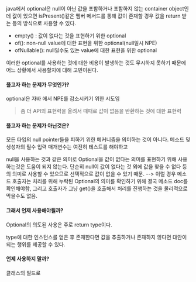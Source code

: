 
java에서 optional은 null이 아닌 값을 포함하거나 포함하지 않는 container object인데 
값이 있으면 isPresent()같은 멤버 메서드를 통해 값이 존재할 경우 값을 return 받는 등의 방식으로 사용할 수 있다.

- empty() : 값이 없다는 것을 표현하기 위한 optional
- of(): non-null value에 대한 표현을 위한 optional(null일시 NPE)
- ofNullable(): null일수도 있는 value에 대한 표현을 위한 optional

이러한 optional를 사용하는 것에 대한 비용이 발생하는 것도 무시하지 못하기 때문에 어느 상황에서 사용할지에 대해 고민이된다.

#### 풀고자 하는 문제가 무엇인가? 

optional은 자바 에서 NPE를 감소시키기 위한 시도임
> 좀 더 API의 표현력을 올려서 때때로 값이 없음을 반환하는 것에 대한 표현력


#### 풀고자 하는 문제가 아닌것은?

모든 타입의 null pointer들을 피하기 위한 메커니즘을 의미하는 것이 아니다.
메소드 및 생성자의 필수 입력 매개변수는 여전히 테스트를 해야하고

null을 사용하는 것과 같은 의미로 Optional을 값이 없다는 의미를 표현하기 위해 사용하는것은 도움이 되지 않는다.
단순히 null이 값이 없다는 것 외에 값을 찾을 수 없다 등의 의미로 사용할 수 있으므로 선택적으로 값이 없을 수 있기 때문. --> 이럴 경우 메소드 호출자는 처리를 위해 누락된 Optional의 의미를 확인하기 위해 결국 메소드 doc를 확인해야함, 그리고 호출자가 그냥 get()을 호출해서 처리를 진행하는 것을 물리적으로 막을수도 없음.

#### 그래서 언제 사용해야될까?

Optional의 의도된 사용은 주로 return type이다.

type에 대한 인스턴스를 얻은 후 존재한다면 값을 추출하거나 존재하지 않다면 대안이 되는 행위를 제공할 수 있다.

#### 언제 사용하지 말까?

클래스의 필드로 



